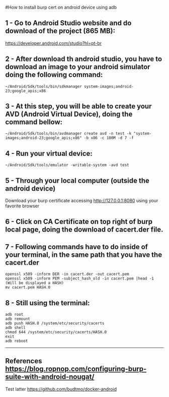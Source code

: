 #How to install burp cert on android device using adb

## 1 - Go to Android Studio website and do download of the project (865 MB):
https://developer.android.com/studio?hl=pt-br

## 2 - After download th android studio, you have to download an image to your android simulator doing the following command:
```
~/Android/Sdk/tools/bin/sdkmanager system-images;android-23;google_apis;x86
```
## 3 - At this step, you will be able to create your AVD (Android Virtual Device), doing the command bellow:
```
~/Android/Sdk/tools/bin/avdmanager create avd -n test -k "system-images;android-23;google_apis;x86" -b x86 -c 100M -d 7 -f
```
## 4 - Run your virtual device: 
```
~/Android/Sdk/tools/emulator -writable-system -avd test
```
## 5 - Through your local computer (outside the android device) 
Download your burp certificate accessing http://127.0.0.1:8080 using your favorite browser

## 6 - Click on CA Certificate on top right of burp local page, doing the download of cacert.der file.


## 7 - Following commands have to do inside of your terminal, in the same path that you have the cacert.der
```
openssl x509 -inform DER -in cacert.der -out cacert.pem
openssl x509 -inform PEM -subject_hash_old -in cacert.pem |head -1 (Will be displayed a HASH)
mv cacert.pem HASH.0
```
## 8 - Still using the terminal:
```
adb root
adb remount
adb push HASH.0 /system/etc/security/cacerts
adb shell
chmod 644 /system/etc/security/cacerts/HASH.0
exit
adb reboot
```
----
References
https://blog.ropnop.com/configuring-burp-suite-with-android-nougat/
----
Test latter
https://github.com/budtmo/docker-android



